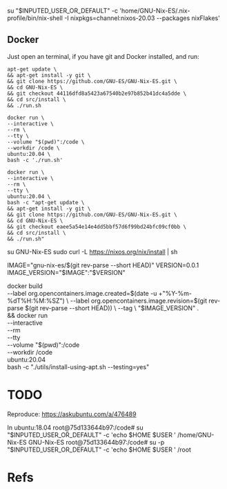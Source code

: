 
su "$INPUTED_USER_OR_DEFAULT" -c 'home/GNU-Nix-ES/.nix-profile/bin/nix-shell -I nixpkgs=channel:nixos-20.03 --packages nixFlakes'

## Docker

Just open an terminal, if you have git and Docker installed, and run:

```
apt-get update \
&& apt-get install -y git \
&& git clone https://github.com/GNU-ES/GNU-Nix-ES.git \
&& cd GNU-Nix-ES \
&& git checkout 44116dfd8a5423a67540b2e97b852b41dc4a5dde \
&& cd src/install \
&& ./run.sh
```

```
docker run \
--interactive \
--rm \
--tty \
--volume "$(pwd)":/code \
--workdir /code \
ubuntu:20.04 \
bash -c './run.sh'
```

```
docker run \
--interactive \
--rm \
--tty \
ubuntu:20.04 \
bash -c "apt-get update \
&& apt-get install -y git \
&& git clone https://github.com/GNU-ES/GNU-Nix-ES.git \
&& cd GNU-Nix-ES \
&& git checkout eaee5a54e14e4dd5bbf57d6f99bd24bfc09cf0bb \
&& cd src/install \
&& ./run.sh"
```

su GNU-Nix-ES
sudo curl -L https://nixos.org/nix/install | sh

IMAGE="gnu-nix-es/$(git rev-parse --short HEAD)"
VERSION=0.0.1
IMAGE_VERSION="$IMAGE":"$VERSION"

docker build \
--label org.opencontainers.image.created=$(date -u +"%Y-%m-%dT%H:%M:%SZ") \
--label org.opencontainers.image.revision=$(git rev-parse $(git rev-parse --short HEAD)) \
--tag \
"$IMAGE_VERSION" . \
&& docker run \
--interactive \
--rm \
--tty \
--volume "$(pwd)":/code \
--workdir /code \
ubuntu:20.04 \
bash -c "./utils/install-using-apt.sh --testing=yes"

# TODO

Reproduce:
https://askubuntu.com/a/476489


In ubuntu:18.04
root@75d133644b97:/code# su "$INPUTED_USER_OR_DEFAULT" -c 'echo $HOME $USER '
/home/GNU-Nix-ES GNU-Nix-ES
root@75d133644b97:/code# su -p "$INPUTED_USER_OR_DEFAULT" -c 'echo $HOME $USER '
/root


# Refs


